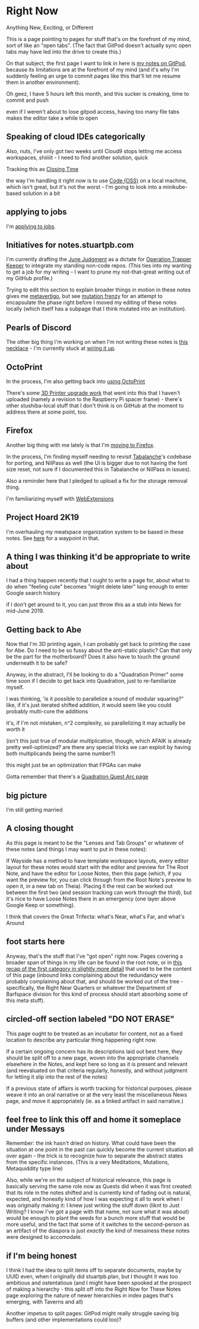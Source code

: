 # Right Now

Anything New, Exciting, or Different

This is a page pointing to pages for stuff that's on the forefront of my mind, sort of like an "open tabs". (The fact that GitPod doesn't actually sync open tabs may have led into the drive to create this.)

On that subject, the first page I want to link in here is [my notes on GitPod](5018398f-fa13-45a5-98ac-d640fe4d5a41.md), because its limitations are at the forefront of my mind (and it's why I'm suddenly feeling an urge to commit pages like this that'll let me resume them in another environment).

Oh geez, I have 5 hours left this month, and this sucker is creaking, time to commit and push

even if I weren't about to lose gitpod access, having too many file tabs makes the editor take a while to open

## Speaking of cloud IDEs categorically

Also, nuts, I've only got two weeks until Cloud9 stops letting me access workspaces, shiiiiit - I need to find another solution, quick

Tracking this as [Closing Time](b7c6ef38-0130-439b-aad1-40eb31ada49c.md)

the way I'm handling it right now is to use [Code (OSS)](73ce0d7f-758e-40ef-ae0a-c37e4a5bf2cd.md) on a local machine, which isn't great, but it's not the worst - I'm going to look into a minikube-based solution in a bit

## applying to jobs

I'm [applying to jobs](75a6548a-eec5-438c-9008-77b42867a9e2.md).

## Initiatives for notes.stuartpb.com

I'm currently drafting the [June Judgment](b7b835c5-d843-4888-ae53-bd8aef36d5cd.md) as a dictate for  [Operation Trapper Keeper](1da0f61f-c2bb-4b9d-99da-e3f07e18556a.md) to integrate my standing non-code repos. (This ties into my wanting to get a job for my writing - I want to prune my not-that-great writing out of my GitHub profile.)

Trying to edit this section to explain broader things in motion in these notes gives me [metavertigo](3ef0ffc5-818e-4c16-be90-0a8bd6eb8778.md), but see [mutation frenzy](03bf0054-bd27-4869-a60d-53de5ad2c2c5.md) for an attempt to encapsulate the phase right before I moved my editing of these notes locally (which itself has a subpage that I think mutated into an institution).

## Pearls of Discord

The other big thing I'm working on when I'm not writing these notes is [this necklace](6dc617ce-7fc0-4c57-937e-2656af78f664.md) - I'm currently stuck at [wiring it up](ac931713-9adf-4398-8bcd-111b7bd39c99.md).

## OctoPrint

In the process, I'm also getting back into [using OctoPrint](5bbc6d64-b33e-4eb4-8280-48509cbcc404.md)

There's some [3D Printer upgrade work](0b49c0ed-b327-4005-879e-59762d3af2b5.md) that went into this that I haven't uploaded (namely a revision to the Raspberry Pi spacer frame) - there's other stushiba-local stuff that I don't think is on GitHub at the moment to address there at some point, too.

## Firefox

Another big thing with me lately is that I'm [moving to Firefox](7b0f829a-7fbe-4896-9b5d-8196e1bca2a4.md).

In the process, I'm finding myself needing to revisit [Tabalanche](1bba5664-3cd1-4f22-903b-fd35c6844ac0.md)'s codebase for porting, and NilPass as well (the UI is bigger due to not having the font size reset, not sure if I documented this in Tabalanche or NilPass in issues).

Also a reminder here that I pledged to upload a fix for the storage removal thing.

I'm familiarizing myself with [WebExtensions](34349df2-97b4-4095-8df4-d37056211e46.md)

## Project Hoard 2K19

I'm overhauling my meatspace organization system to be based in these notes. See [here](7b3283fd-ba8a-4fd9-a496-f4f50d31dba3.md) for a waypoint in that.

## A thing I was thinking it'd be appropriate to write about

I had a thing happen recently that I ought to write a page for, about what to do when "feeling cute" becomes "might delete later" long enough to enter Google search history

if I don't get around to it, you can just throw this as a stub into News for mid-June 2019.

## Getting back to Abe

Now that I'm 3D printing again, I can probably get back to printing the case for Abe. Do I need to be so fussy about the anti-static plastic? Can that only be the part for the motherboard? Does it also have to touch the ground underneath it to be safe?

Anyway, in the abstract, I'll be looking to do a "Quadration Primer" some time soon if I decide to get back into Quadration, just to re-familiarize myself.

I was thinking, 'is it possible to parallelize a round of modular squaring?" like, if it's just iterated shifted addition, it would seem like you could probably multi-core the additions

it's, if I'm not mistaken, n^2 complexity, so parallelizing it may actually be worth it

(isn't this just true of modular multiplication, though, which AFAIK is already pretty well-optimized? are there any special tricks we can exploit by having both multiplicands being the same number?)

this might just be an optimization that FPGAs can make

Gotta remember that there's a [Quadration Quest Arc page](0d93d812-6739-4142-9e16-d686e6df00ef.md)

## big picture

I'm still getting married

## A closing thought

As this page is meant to be the "Lenses and Tab Groups" or whatever of these notes (and things I may want to put in these notes):

If Wayside has a method to have template workspace layouts, every editor layout for these notes would start with the editor and preview for The Root Note, and have the editor for Loose Notes, then this page (which, if you want the preview for, you can click through from the Root Note's preview to open it, in a new tab on Theia). Placing ll the rest can be worked out between the first two (and session tracking can work through the third), but it's nice to have Loose Notes there in an emergency (one layer above Google Keep or something).

I think that covers the Great Trifecta: what's Near, what's Far, and what's Around

## foot starts here

Anyway, that's the stuff that I've "got open" right now. Pages covering a broader span of things in my life can be found in the root note, or in [this recap of the first category in slightly more detail](1143ab9b-1442-45da-a800-2a905178e624.md) that used to be the content of this page (inbound links complaining about the redundancy were probably complaining about that, and should be worked out of the tree - specifically, the Right Near Quarters or whatever the Department of Barfspace division for this kind of process should start absorbing some of this meta stuff).

## circled-off section labeled "DO NOT ERASE"

This page ought to be treated as an incubator for content, not as a fixed location to describe any particular thing happening right now.

If a certain ongoing concern has its descriptions laid out best here, they should be split off to a new page, woven into the appropriate channels elsewhere in the Notes, and kept here so long as it is present and relevant (and reevaluated on that criteria regularly, honestly, and without judgment for letting it slip into the rest of the notes)

If a previous state of affairs is worth tracking for historical purposes, please weave it into an oral narrative or at the very least the miscellaneous News page, and move it appropriately (ie. as a linked artifact in said narrative.)

## feel free to link this off and home it someplace under Messays

Remember: the ink hasn't dried on history. What could have been the situation at one point in the past can quickly become the current situation all over again - the trick is to recognize how to separate the abstract states from the specific instances. (This is a very Meditations, Mutations, Metaquiddity type line)

Also, while we're on the subject of historical relevance, this page is basically serving the same role now as Quests did when it was first created: that its role in the notes shifted and is currently kind of fading out is natural, expected, and honestly kind of how I was expecting it all to work when I was originally making it: I knew just writing the stuff down (liknt to Just Writing? I know I've got a page with that name, not sure what it was about) would be enough to plant the seeds for a bunch more stuff that would be more useful, and the fact that some of it switches to the second-person as an artifact of the diaspora is just *exactly* the kind of messiness these notes were designed to accomodate.

## if I'm being honest

I think I had the idea to split items off to separate documents, maybe by UUID even, when I originally did stuartpb.plan, but I thought it was too ambitious and ostentatious (and I might have been spooked at the prospect of making a hierarchy - this split off into the Right Now for These Notes page exploring the nature of newer hierarchies in index pages that's emerging, with Taverns and all)

Another impetus to split pages: GitPod might really struggle saving big buffers (and other implementations could too)?

